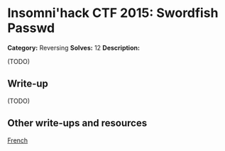 # Insomni'hack CTF 2015: Swordfish Passwd

**Category:** Reversing
**Solves:** 12
**Description:** 

(TODO)

## Write-up

(TODO)

## Other write-ups and resources

[French](http://snipefoo.blogspot.fr/2015/03/insomnihack-2015.html?m=1)